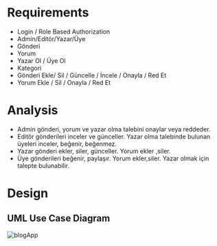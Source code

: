 
  # Requirements
  - Login / Role Based Authorization
  - Admin/Editör/Yazar/Üye
  - Gönderi 
  - Yorum
  - Yazar Ol / Üye Ol 
  - Kategori
  - Gönderi Ekle/ Sil / Güncelle / İncele / Onayla / Red Et
  - Yorum Ekle / Sil / Onayla / Red Et 
  
  # Analysis
  - Admin gönderi, yorum ve yazar olma talebini onaylar veya reddeder.
  - Editör gönderileri inceler ve günceller. Yazar olma talebinde bulunan üyeleri inceler, beğenir, beğenmez.
  - Yazar gönderi ekler, siler, günceller. Yorum ekler ,siler.
  - Üye gönderileri beğenir, paylaşır. Yorum ekler,siler. Yazar olmak için talepte bulunabilir.
  
  
  
 
 # Design
 ## UML Use Case Diagram
![blogApp](https://user-images.githubusercontent.com/30255482/179303487-63341d8f-8969-4783-a3fe-2444fb3f8c1f.png)

